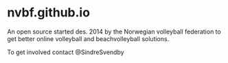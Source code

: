 nvbf.github.io
==============

An open source started des.  2014 by the Norwegian volleyball federation to get better online volleyball and beachvolleyball solutions.

To get involved contact  @SindreSvendby


